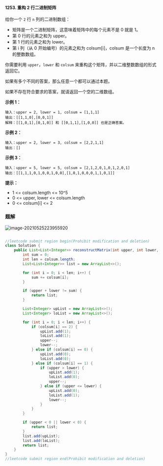 #### 1253. 重构 2 行二进制矩阵

给你一个 `2` 行 `n` 列的二进制数组：

* 矩阵是一个二进制矩阵，这意味着矩阵中的每个元素不是 0 就是 1。
* 第 0 行的元素之和为 upper。
* 第 1 行的元素之和为 lower。
* 第 i 列（从 0 开始编号）的元素之和为 colsum[i]，colsum 是一个长度为 n 的整数数组。

你需要利用 `upper`，`lower` 和 `colsum` 来重构这个矩阵，并以二维整数数组的形式返回它。

如果有多个不同的答案，那么任意一个都可以通过本题。

如果不存在符合要求的答案，就请返回一个空的二维数组。

**示例 1：**

```shell
输入：upper = 2, lower = 1, colsum = [1,1,1]
输出：[[1,1,0],[0,0,1]]
解释：[[1,0,1],[0,1,0]] 和 [[0,1,1],[1,0,0]] 也是正确答案。
```

**示例 2：**

```shell
输入：upper = 2, lower = 3, colsum = [2,2,1,1]
输出：[]
```

**示例 3：**

```shell
输入：upper = 5, lower = 5, colsum = [2,1,2,0,1,0,1,2,0,1]
输出：[[1,1,1,0,1,0,0,1,0,0],[1,0,1,0,0,0,1,1,0,1]]
```

**提示：**

* 1 <= colsum.length <= 10^5
* 0 <= upper, lower <= colsum.length
* 0 <= colsum[i] <= 2



### 题解

![image-20210525223955920](http://gitlab.wsh-study.com/xp-study/LeeteCode/-/blob/master/贪心算法/images/重构2行二进制矩阵/1.jpg)

```java

//leetcode submit region begin(Prohibit modification and deletion)
class Solution {
    public List<List<Integer>> reconstructMatrix(int upper, int lower, int[] colsum) {
        int sum = 0;
        int len = colsum.length;
        List<List<Integer>> list = new ArrayList<>();

        for (int i = 0; i < len; i++) {
            sum += colsum[i];
        }

        if (upper + lower != sum) {
            return list;
        }

        List<Integer> upList = new ArrayList<>();
        List<Integer> loList = new ArrayList<>();

        for (int i = 0; i < len; i++) {
            if (colsum[i] == 2) {
                upList.add(1);
                loList.add(1);
                upper--;
                lower--;
            } else if (colsum[i] == 0) {
                upList.add(0);
                loList.add(0);
            } else if (colsum[i] == 1) {
                if (upper > lower) {
                    upList.add(1);
                    loList.add(0);
                    upper--;
                } else if (upper <= lower) {
                    upList.add(0);
                    loList.add(1);
                    lower--;
                }
            }
        }

        if (upper < 0 || lower < 0) {
            return list;
        }
        list.add(upList);
        list.add(loList);
        return list;
    }
}
//leetcode submit region end(Prohibit modification and deletion)

```